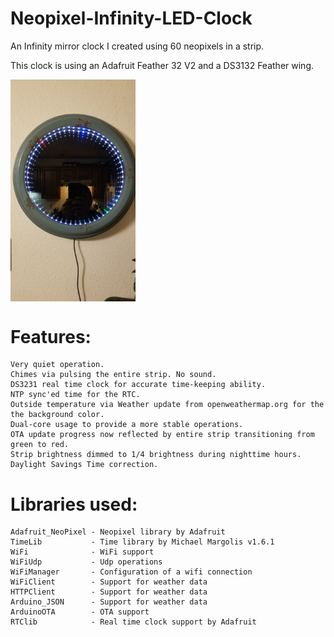 # Neopixel-Infinity-LED-Clock
An Infinity mirror clock I created using 60 neopixels in a strip.

This clock is using an Adafruit Feather 32 V2 and a DS3132 Feather wing.

<img align="top" width=200 src="20180128_Clock.jpg">


# Features:

    Very quiet operation.
    Chimes via pulsing the entire strip. No sound.
    DS3231 real time clock for accurate time-keeping ability.
    NTP sync'ed time for the RTC.
    Outside temperature via Weather update from openweathermap.org for the the background color.
    Dual-core usage to provide a more stable operations.
    OTA update progress now reflected by entire strip transitioning from green to red.
    Strip brightness dimmed to 1/4 brightness during nighttime hours.
    Daylight Savings Time correction.

# Libraries used:

    Adafruit_NeoPixel - Neopixel library by Adafruit
    TimeLib           - Time library by Michael Margolis v1.6.1
    WiFi              - WiFi support
    WiFiUdp           - Udp operations
    WiFiManager       - Configuration of a wifi connection
    WiFiClient        - Support for weather data
    HTTPClient        - Support for weather data
    Arduino_JSON      - Support for weather data
    ArduinoOTA        - OTA support
    RTClib            - Real time clock support by Adafruit
